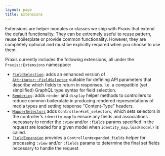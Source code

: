 ```yaml
---
layout: page
title: Extensions
---
```


Extensions are helper modules or classes we ship with Praxis that extend the default functionality. They can be extremely useful to reuse pattern, reuse boilerplate or provide common functionality. However, they are completely optional and must be explicitly required when you choose to use them.

Praxis currently includes the following extensions, all under the `Praxis::Extensions`
namespace:

  * [`FieldSelection`](./field_selection): adds an enhanced version of [`Attributor::FieldSelector`](https://github.com/rightscale/attributor/wiki/FieldSelector) suitable for defining API parameters that describe which fields to return in responses. I.e. a compatible (yet simplified) GraphQL type syntax for field selection.
  * [`Rendering`](./rendering): adds `render` and `display` helper methods to controllers to
reduce common boilerplate in producing rendered representations of media types
and setting response "Content-Type" headers.
  * [`MapperSelectors`](./mapper_selectors) adds `Controller#set_selectors`, which sets selectors
  in the controller's `identity_map` to ensure any fields and associations
  necessary to render the `:view` and/or `:fields` params specified in the
  request are loaded for a given model when `identity_map.load(model)` is called.
  * [`FieldExpansion`](./field_expansion) provides a `Controller#expanded_fields` helper for
processing `:view` and/or `:fields` params to determine the final set fields
necessary to handle the request.
